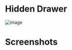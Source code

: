 # Hidden Drawer

![image](https://user-images.githubusercontent.com/72864817/197387148-8ec93d13-179e-4d15-852f-baf0aab7b899.png)

# Screenshots






